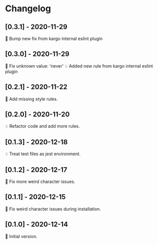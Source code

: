 # Changelog

## [0.3.1] - 2020-11-29

🔧 Bump new fix from kargo internal eslint plugin

## [0.3.0] - 2020-11-29

🔧 Fix unknown value: 'never'
💡 Added new rule from kargo internal eslint plugin

## [0.2.1] - 2020-11-22

🔧 Add missing style rules.

## [0.2.0] - 2020-11-20

💡 Refactor code and add more rules.

## [0.1.3] - 2020-12-18

💡 Treat test files as jest environment.

## [0.1.2] - 2020-12-17

🔧 Fix more weird character issues.

## [0.1.1] - 2020-12-15

🔧 Fix weird character issues during installation.

## [0.1.0] - 2020-12-14

🚀 Initial version.
